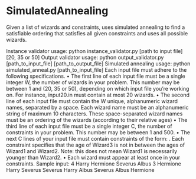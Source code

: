# SimulatedAnnealing
Given a list of wizards and constraints, uses simulated annealing to find a satisfiable ordering that satisfies all given constraints and uses all possible wizards.

Instance validator usage: python instance_validator.py [path to input file] [20, 35 or 50]
Output validator usage: python output_validator.py [path_to_input_file] [path_to_output_file]
Simulated annealing usage: python simulated_anneal.py [path_to_input_file]
Each input file must adhere to the following specifications.
• The first line of each input file must be a single integer W, the number of wizards in your problem.
This number may be between 1 and (20, 35 or 50), depending on which input file you’re working on.
For instance, input20.in must contain at most 20 wizards.
• The second line of each input file must contain the W unique, alphanumeric wizard names, separated
by a space. Each wizard name must be an alphanumeric string of maximum 10 characters. These
space-separated wizard names must be an ordering of the wizards (according to their relative ages)
• The third line of each input file must be a single integer C, the number of constraints in your problem.
This number may be between 1 and 500.
• The next C lines of your input file must contain constraints of the form:
<Wizard1 Wizard2 Wizard3>. Each constraint specifies that the age of Wizard3 is not in
between the ages of Wizard1 and Wizard2. Note: this does not mean Wizard1 is necessarily
younger than Wizard2.
• Each wizard must appear at least once in your constraints.
Sample input: 
4
Harry Hermione Severus Albus
3
Hermione Harry Severus
Severus Harry Albus
Severus Albus Hermione
